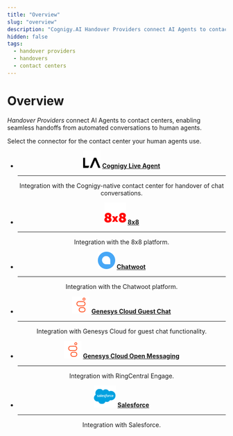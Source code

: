 ```yaml
---
title: "Overview" 
slug: "overview" 
description: "Cognigy.AI Handover Providers connect AI Agents to contact centers, enabling seamless handoffs from automated conversations to human agents."
hidden: false
tags:
  - handover providers
  - handovers
  - contact centers
---
```


# Overview

_Handover Providers_ connect AI Agents to contact centers, enabling seamless handoffs from automated conversations to human agents.

Select the connector for the contact center your human agents use.

<div class="grid cards" style="text-align: center;" markdown>

- ![cognigy](../../../../static/img/_assets/icons/handovers/live-agent.svg) __[Cognigy Live Agent](live-agent.md)__

    ---

    Integration with the Cognigy-native contact center for handover of chat conversations.

- ![8x8](../../../../static/img/_assets/icons/handovers/8x8.svg) __[8x8](8x8.md)__

    ---

    Integration with the 8x8 platform.

- ![chatwoot](../../../../static/img/_assets/icons/handovers/chatwoot.svg) __[Chatwoot](chatwoot.md)__

    ---

    Integration with the Chatwoot platform.

- ![genesys-cloud-guest-chat](../../../../static/img/_assets/icons/handovers/genesys.svg) __[Genesys Cloud Guest Chat](genesys-cloud-guest-chat.md)__

    ---

    Integration with Genesys Cloud for guest chat functionality.

- ![genesys-cloud-open-messaging](../../../../static/img/_assets/icons/handovers/genesys.svg) __[Genesys Cloud Open Messaging](genesys-cloud-open-messaging.md)__

    ---

    Integration with RingCentral Engage.

- ![salesforce](../../../../static/img/_assets/icons/handovers/salesforce.svg) __[Salesforce](salesforce.md)__

    ---

    Integration with Salesforce.

</div>
